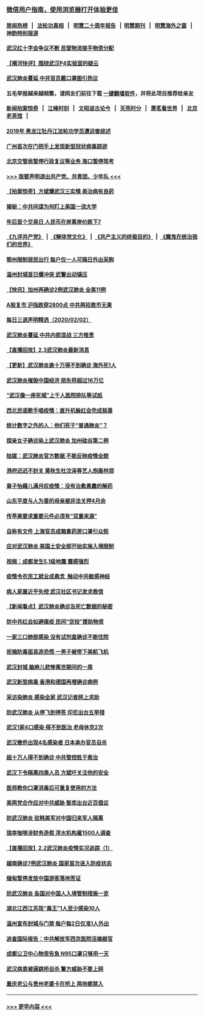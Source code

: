### [微信用户指南，使用浏览器打开体验更佳](https://github.com/gfw-breaker/banned-news1/blob/master/indexes/wechat-guide.md?t=0)
#### [禁闻热榜](热点新闻.md?t=0)  &nbsp;&nbsp;|&nbsp;&nbsp; [法轮功真相](https://github.com/gfw-breaker/truth/blob/master/README.md?t=0) &nbsp;&nbsp;|&nbsp;&nbsp; [明慧二十周年报告](https://github.com/gfw-breaker/mh-reports/blob/master/README.md?t=0) &nbsp;&nbsp;|&nbsp;&nbsp;[明慧期刊](https://github.com/gfw-breaker/mh-qikan) &nbsp;&nbsp;|&nbsp;&nbsp; [明慧海外之窗](https://github.com/gfw-breaker/mh-news/blob/master/README.md?t=0) &nbsp;&nbsp;|&nbsp;&nbsp; [神韵特别报道](https://github.com/gfw-breaker/mh-news/blob/master/shenyun.md?t=0)
#### [武汉红十字会争议不断 民营物流接手物资分配](../pages/nsc413/n11840733.md?t=02031733) 
#### [【横河快评】围绕武汉P4实验室的疑云](../pages/nsc413/n11840494.md?t=02031733) 
#### [武汉肺炎蔓延 中共官员戴口罩图引热议](../pages/nsc413/n11840917.md?t=02031733) 
#### 五毛举报越来越频繁，请网友们前往下载 [一键翻墙软件](https://github.com/gfw-breaker/ssr-accounts)，并将此项目推荐给亲友
#### [新闻拍案惊奇](https://github.com/gfw-breaker/banned-news1/blob/master/pages/link4.md) &nbsp;&nbsp;|&nbsp;&nbsp; [江峰时刻](https://github.com/gfw-breaker/banned-news1/blob/master/pages/link4.md) &nbsp;&nbsp;|&nbsp;&nbsp; [文昭谈古论今](https://github.com/gfw-breaker/banned-news1/blob/master/pages/link4.md) &nbsp;&nbsp;|&nbsp;&nbsp; [天亮时分](https://github.com/gfw-breaker/banned-news1/blob/master/pages/link4.md) &nbsp;&nbsp;|&nbsp;&nbsp; [萧茗看世界](https://github.com/gfw-breaker/banned-news1/blob/master/pages/link4.md) &nbsp;&nbsp;|&nbsp;&nbsp; [北京老茶馆](https://github.com/gfw-breaker/banned-news1/blob/master/pages/link4.md) &nbsp;&nbsp;|&nbsp;&nbsp; 
#### [2019年 黑龙江牡丹江法轮功学员遭迫害综述](../pages/nsc413/n11839335.md?t=02031733) 
#### [广州首次在门把手上发现新型冠状病毒踪迹](../pages/nsc413/n11840613.md?t=02031733) 
#### [北京交管局暂停行政复议等业务 海口暂停驾考](../pages/nsc413/n11840528.md?t=02031733) 
#### [>>> 我要声明退出共产党、共青团、少年队 <<<](https://github.com/begood0513/goodnews/blob/master/quit/letter.md) 
#### [【拍案惊奇】方斌爆武汉三实情 美治病有良药](../pages/nsc413/n11839984.md?t=02031733) 
#### [揭秘：中共间谍为何盯上美国一流大学](../pages/nsc413/n11840270.md?t=02031733) 
#### [年后首个交易日 人民币在岸离岸价跌下7](../pages/nsc413/n11840366.md?t=02031733) 
#### [《九评共产党》](https://github.com/begood0513/9ping.md/blob/master/README.md) &nbsp;|&nbsp; [《解体党文化》](../../../../jtdwh.md/blob/master/README.md)  &nbsp;|&nbsp; [《共产主义的终极目的》](../../../../gczydzjmd.md/blob/master/README.md) &nbsp;|&nbsp; [《魔鬼在统治我们的世界》](../../../../mgztzwmdsj.md/blob/master/README.md) 
#### [鄂州限制居民出行 每户仅一人可隔日外出采购](../pages/nsc413/n11839131.md?t=02031733) 
#### [温州封城首日爆冲突 武警出动镇压](../pages/nsc413/n11839881.md?t=02031733) 
#### [【快讯】加州再确诊2例武汉肺炎 全美11例](../pages/nsc413/n11840339.md?t=02031733) 
#### [A股复市 沪指跌穿2800点 中共两招救市无果](../pages/nsc413/n11839859.md?t=02031733) 
#### [每日三退声明精选（2020/02/02）](../pages/nsc413/n11840257.md?t=02031733) 
#### [武汉肺炎蔓延 中共内部混战 三方推责](../pages/nsc413/n11839612.md?t=02031733) 
#### [【直播回放】2.3武汉肺炎最新消息](../pages/nsc413/n11840124.md?t=02031733) 
#### [【更新】武汉肺炎逾十万得不到确诊 海外死1人](../pages/nsc413/n11801312.md?t=02031733) 
#### [武汉肺炎摧毁中国经济 损失将超过16万亿](../pages/nsc413/n11839723.md?t=02031733) 
#### [“武汉像一座死城”上千人医院排队等试纸](../pages/nsc413/n11839724.md?t=02031733) 
#### [西北民谣歌手唱疫情：直升机躲红会完成慈善](../pages/nsc413/n11839757.md?t=02031733) 
#### [统计数字之外的人：他们死于“普通肺炎”？](../pages/nsc413/n11839788.md?t=02031733) 
#### [探亲女子确诊染上武汉肺炎 加州硅谷第二例](../pages/nsc413/n11839784.md?t=02031733) 
#### [陆媒：武汉肺炎官方数据 不能反映疫情全貌](../pages/nsc413/n11839828.md?t=02031733) 
#### [港府迟迟不封关 黄秋生杜汶泽等艺人炮轰林郑](../pages/nsc413/n11839562.md?t=02031733) 
#### [章子怡藉儿满月叹疫情：没有治愈愚蠢的解药](../pages/nsc413/n11839428.md?t=02031733) 
#### [山东平度与人为善的母亲被非法关押4月余](../pages/nsc413/n11834949.md?t=02031733) 
#### [传苹果要求重要元件必须有“双重来源”](../pages/nsc413/n11839717.md?t=02031733) 
#### [自称有文件 上海官员成箱拿药房口罩引众怒](../pages/nsc413/n11839279.md?t=02031733) 
#### [应对武汉肺炎 美国土安全部开始实施入境限制](../pages/nsc413/n11839729.md?t=02031733) 
#### [视频：成都发生5.1级地震 震感强烈](../pages/nsc413/n11839732.md?t=02031733) 
#### [疫情令农民工就业成悬念  触动中共敏感神经](../pages/nsc413/n11839625.md?t=02031733) 
#### [病人家属近乎失控 武汉社区书记发求救信](../pages/nsc413/n11839621.md?t=02031733) 
#### [【新闻看点】武汉肺炎确诊及死亡数据的秘密](../pages/nsc413/n11839539.md?t=02031733) 
#### [防中共红会如避瘟疫 民间“空投”援助物资](../pages/nsc413/n11839313.md?t=02031733) 
#### [一家三口肺部感染 没有试剂盒确诊不能住院](../pages/nsc413/n11839581.md?t=02031733) 
#### [拒摘防毒面具造恐慌 一男子被带下美航飞机](../pages/nsc413/n11839455.md?t=02031733) 
#### [武汉封城 脑麻儿悲惨离世期间的一周](../pages/nsc413/n11839378.md?t=02031733) 
#### [武汉新型病毒 香港和德国再增确诊病例](../pages/nsc413/n11839381.md?t=02031733) 
#### [采访染肺炎 感染全家 武汉记者网上求助](../pages/nsc413/n11839411.md?t=02031733) 
#### [防武汉肺炎 从停飞到停签 印尼出台五举措](../pages/nsc413/n11839282.md?t=02031733) 
#### [武汉1家4口感染 得不到医治 老母休克2次](../pages/nsc413/n11839277.md?t=02031733) 
#### [武汉撤侨出现4名感染者 日本承办官员自杀](../pages/nsc413/n11839044.md?t=02031733) 
#### [超十万人得不到确诊 中共管控胜于救治](../pages/nsc413/n11838462.md?t=02031733) 
#### [武汉下令隔离四类人员 方斌吁关注他的安全](../pages/nsc413/n11838878.md?t=02031733) 
#### [医师教你口罩消毒后可重复使用的方法](../pages/nsc413/n11839225.md?t=02031733) 
#### [美两党合作应对中共威胁 智库出台近百倡议](../pages/nsc413/n11838437.md?t=02031733) 
#### [防武汉肺炎 驻韩美军对中国归来军人隔离](../pages/nsc413/n11838970.md?t=02031733) 
#### [瑞幸咖啡涉财务造假 浑水机构雇1500人调查](../pages/nsc413/n11838486.md?t=02031733) 
#### [【直播回放】2.2武汉肺炎疫情实况追踪（1）](../pages/nsc413/n11838871.md?t=02031733) 
#### [越南确诊7例武汉肺炎 国家首次进入防疫状态](../pages/nsc413/n11838860.md?t=02031733) 
#### [缅甸暂停发放中国游客落地签证](../pages/nsc413/n11838730.md?t=02031733) 
#### [防武汉肺炎 各国对中国人入境管制措施一览](../pages/nsc413/n11838726.md?t=02031733) 
#### [湖北江西江苏现“毒王”1人至少感染10人](../pages/nsc413/n11838670.md?t=02031733) 
#### [温州宣布封城与门禁 每户每2日仅准1人外出](../pages/nsc413/n11838748.md?t=02031733) 
#### [追查国际报告：中共解放军西京医院活摘器官](../pages/nsc413/n11838359.md?t=02031733) 
#### [成都公卫中心物资告急 N95口罩只够用一天](../pages/nsc413/n11834896.md?t=02031733) 
#### [武汉病患被逼跳桥自杀 警方威胁不要上网](../pages/nsc413/n11838521.md?t=02031733) 
#### [重庆老公与贵州老婆卡在桥上 两地都禁入](../pages/nsc413/n11838677.md?t=02031733) 

----
#### [ >>> 更早内容 <<< ](../indexes/nsc413-earlier.md)
